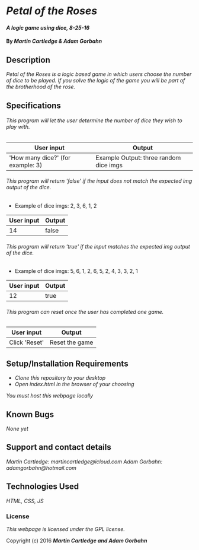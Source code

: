 # _Petal of the Roses_

#### _A logic game using dice, 8-25-16_

#### By _**Martin Cartledge &amp; Adam Gorbahn**_

## Description

_Petal of the Roses is a logic based game in which users choose the number of dice to be played. If you solve the logic of the game you will be part of the brotherhood of the rose._

## Specifications

###### This program will let the user determine the number of dice they wish to play with.

User input    | Output
------------- | -------------
'How many dice?' (for example: 3)            | Example Output: three random dice imgs

###### This program will return 'false' if the input does not match the expected img output of the dice.

* Example of dice imgs: 2, 3, 6, 1, 2

User input    | Output
------------- | -------------
14            | false

###### This program will return 'true' if the input matches the expected img output of the dice.

* Example of dice imgs: 5, 6, 1, 2, 6, 5, 2, 4, 3, 3, 2, 1

User input    | Output
------------- | -------------
12            | true

###### This program can reset once the user has completed one game.

User input    | Output
------------- | -------------
Click 'Reset' | Reset the game

## Setup/Installation Requirements

* _Clone this repository to your desktop_
* _Open index.html in the browser of your choosing_

_You must host this webpage locally_

## Known Bugs

_None yet_

## Support and contact details

_Martin Cartledge: martincartledge@icloud.com_
_Adam Gorbahn: adamgorbahn@hotmail.com_

## Technologies Used

_HTML,
CSS,
JS_

### License

*This webpage is licensed under the GPL license.*

Copyright (c) 2016 **_Martin Cartledge and Adam Gorbahn_**
